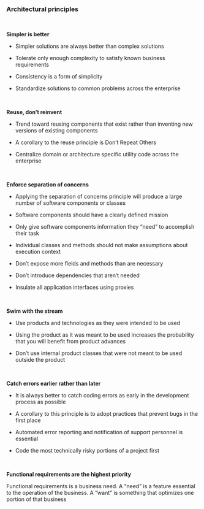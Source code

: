 ### Architectural principles

 

**Simpler is better**

-   Simpler solutions are always better than complex solutions

-   Tolerate only enough complexity to satisfy known business requirements

-   Consistency is a form of simplicity

-   Standardize solutions to common problems across the enterprise

 

**Reuse, don’t reinvent**

-   Trend toward reusing components that exist rather than inventing new
    versions of existing components

-   A corollary to the reuse principle is Don’t Repeat Others

-   Centralize domain or architecture specific utility code across the
    enterprise

 

**Enforce separation of concerns**

-   Applying the separation of concerns principle will produce a large number of
    software components or classes

-   Software components should have a clearly defined mission

-   Only give software components information they “need” to accomplish their
    task

-   Individual classes and methods should not make assumptions about execution
    context

-   Don’t expose more fields and methods than are necessary

-   Don’t introduce dependencies that aren’t needed

-   Insulate all application interfaces using proxies

 

**Swim with the stream**

-   Use products and technologies as they were intended to be used

-   Using the product as it was meant to be used increases the probability that
    you will benefit from product advances

-   Don’t use internal product classes that were not meant to be used outside
    the product

 

**Catch errors earlier rather than later**

-   It is always better to catch coding errors as early in the development
    process as possible

-   A corollary to this principle is to adopt practices that prevent bugs in the
    first place

-   Automated error reporting and notification of support personnel is essential

-   Code the most technically risky portions of a project first

 

**Functional requirements are the highest priority**

Functional requirements is a business need. A “need” is a feature essential to
the operation of the business. A “want” is something that optimizes one portion
of that business
